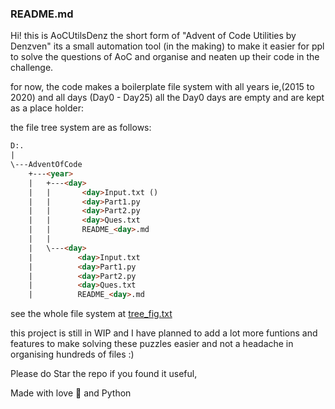 ### README.md

Hi! this is AoCUtilsDenz the short form of "Advent of Code Utilities by Denzven" its a small automation tool (in the making) to make it easier for ppl to solve the questions of AoC and organise and neaten up their code in the challenge.

for now, the code makes a boilerplate file system with all years ie,(2015 to 2020) and all days (Day0 - Day25) all the Day0 days are empty and are kept as a place holder:

the file tree system are as follows:

```html
D:.
|
\---AdventOfCode
    +---<year>
    |   +---<day>
    |   |       <day>Input.txt ()
    |   |       <day>Part1.py
    |   |       <day>Part2.py
    |   |       <day>Ques.txt
    |   |       README_<day>.md
    |   |
    |   \---<day>
    |	       <day>Input.txt
    |	       <day>Part1.py
    |	       <day>Part2.py
    |	       <day>Ques.txt
    |	       README_<day>.md
```
see the whole file system at [tree_fig.txt](https://github.com/denzven/AoCUtils_Denz/blob/main/tree_fig.txt)

this project is still in WIP and I have planned to add a lot more funtions and features to make solving these puzzles easier and not a headache in organising hundreds of files :)

Please do Star the repo if you found it useful,   

Made with love 💜 and Python  